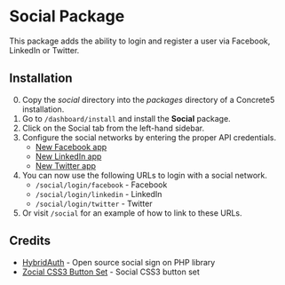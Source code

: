 Social Package
==============

This package adds the ability to login and register a user via Facebook, LinkedIn or Twitter.

Installation
------------

0. Copy the _social_ directory into the _packages_ directory of a Concrete5 installation. 
0. Go to `/dashboard/install` and install the __Social__ package.
0. Click on the Social tab from the left-hand sidebar.
0. Configure the social networks by entering the proper API credentials.
    - [New Facebook app](https://developers.facebook.com/apps)
    - [New LinkedIn app](https://www.linkedin.com/secure/developer?newapp=)
    - [New Twitter app](https://dev.twitter.com/apps/new)
0. You can now use the following URLs to login with a social network.
    - `/social/login/facebook` - Facebook
    - `/social/login/linkedin` - LinkedIn
    - `/social/login/twitter` - Twitter
0. Or visit `/social` for an example of how to link to these URLs.

Credits
-------

* [HybridAuth](http://hybridauth.sourceforge.net/) - Open source social sign on PHP library
* [Zocial CSS3 Button Set](http://zocial.smcllns.com/) - Social CSS3 button set